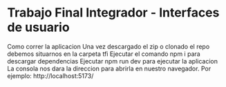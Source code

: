 # Trabajo Final Integrador - Interfaces de usuario

Como correr la aplicacion
Una vez descargado el zip o clonado el repo debemos situarnos en la carpeta tfi
Ejecutar el comando npm i para descargar dependencias
Ejecutar npm run dev para ejecutar la aplicacion
La consola nos dara la direccion para abrirla en nuestro navegador. Por ejemplo: http://localhost:5173/
